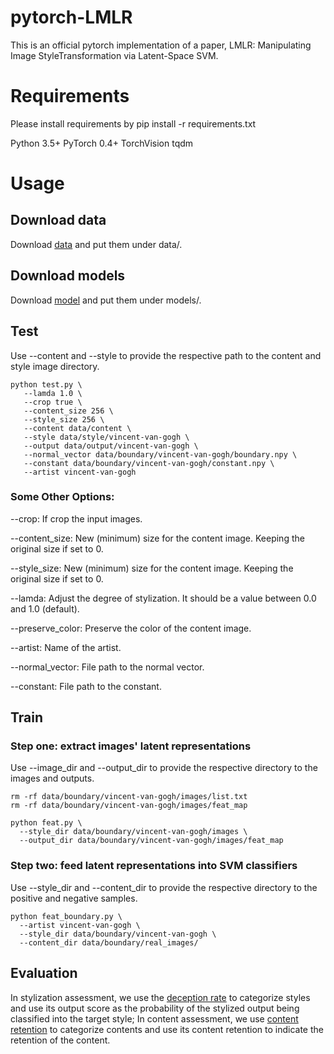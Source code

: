 # pytorch-LMLR
This is an official pytorch implementation of a paper, LMLR: Manipulating Image StyleTransformation via Latent-Space SVM. 

# Requirements
Please install requirements by pip install -r requirements.txt

Python 3.5+
PyTorch 0.4+
TorchVision
tqdm

# Usage
## Download data
Download [data](https://drive.google.com/drive/folders/1CCw_qPXj1VYtglA4PFD0GyBXwLqJ1tIg?usp=sharing) and put them under data/.

## Download models
Download [model](https://drive.google.com/drive/folders/10OF80ukTP4GOgpV2kIlmcHCh_P8xw-dG?usp=sharing) and put them under models/.

## Test
Use --content and --style to provide the respective path to the content and style image directory.

```
python test.py \
   --lamda 1.0 \
   --crop true \
   --content_size 256 \
   --style_size 256 \
   --content data/content \
   --style data/style/vincent-van-gogh \
   --output data/output/vincent-van-gogh \
   --normal_vector data/boundary/vincent-van-gogh/boundary.npy \
   --constant data/boundary/vincent-van-gogh/constant.npy \
   --artist vincent-van-gogh
```

### Some Other Options:

--crop: If crop the input images.

--content_size: New (minimum) size for the content image. Keeping the original size if set to 0.

--style_size: New (minimum) size for the content image. Keeping the original size if set to 0.

--lamda: Adjust the degree of stylization. It should be a value between 0.0 and 1.0 (default).

--preserve_color: Preserve the color of the content image.

--artist: Name of the artist.

--normal_vector: File path to the normal vector.

--constant: File path to the constant.


## Train

### Step one: extract images' latent representations
Use --image_dir and --output_dir to provide the respective directory to the images and outputs.

```
rm -rf data/boundary/vincent-van-gogh/images/list.txt
rm -rf data/boundary/vincent-van-gogh/images/feat_map

python feat.py \
  --style_dir data/boundary/vincent-van-gogh/images \
  --output_dir data/boundary/vincent-van-gogh/images/feat_map
```

### Step two: feed latent representations into SVM classifiers
Use --style_dir and --content_dir to provide the respective directory to the positive and negative samples.
```
python feat_boundary.py \
  --artist vincent-van-gogh \
  --style_dir data/boundary/vincent-van-gogh \
  --content_dir data/boundary/real_images/
```

## Evaluation
In stylization assessment, we use the [deception rate](https://github.com/CompVis/adaptive-style-transfer/tree/master/evaluation) to categorize styles and use its output score as the probability of the stylized output being classified into the target style; In content assessment, we use [content retention](https://github.com/tensorflow/models/tree/v1.12.0/research/slim) to categorize contents and use its content retention to indicate the retention of the content. 

